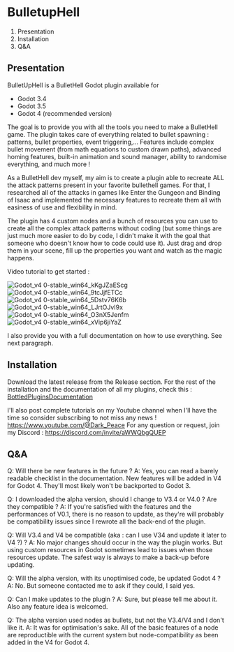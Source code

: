 # BulletupHell

 1. Presentation
 2. Installation
 3. Q&A
 
## Presentation

BulletUpHell is a BulletHell Godot plugin available for
 - Godot 3.4
 - Godot 3.5
 - Godot 4 (recommended version)

The goal is to provide you with all the tools you need to make a BulletHell game. The plugin takes care of everything related to bullet spawning : patterns, bullet properties, event triggering,... Features include complex bullet movement (from math equations to custom drawn paths), advanced homing features, built-in animation and sound manager, ability to randomise everything, and much more !

As a BulletHell dev myself, my aim is to create a plugin able to recreate ALL the attack patterns present in your favorite bullethell games. For that, I researched all of the attacks in games like Enter the Gungeon and Binding of Isaac and implemented the necessary features to recreate them all with easiness of use and flexibility in mind.

The plugin has 4 custom nodes and a bunch of resources you can use to create all the complex attack patterns without coding (but some things are just much more easier to do by code, I didn't make it with the goal that someone who doesn't know how to code could use it). Just drag and drop them in your scene, fill up the properties you want and watch as the magic happens.

Video tutorial to get started : [](https://youtu.be/YG4KW3iu1YA)


![Godot_v4 0-stable_win64_kKgJZaEScg](https://user-images.githubusercontent.com/74102789/232424299-f37086cc-1e79-421f-a0b8-91a93c53f74e.gif)
![Godot_v4 0-stable_win64_9tcJjfETCc](https://user-images.githubusercontent.com/74102789/232424341-ead8e0e5-31b0-46b1-a679-71896bbf4e42.gif)
![Godot_v4 0-stable_win64_5Dstv76K6b](https://user-images.githubusercontent.com/74102789/232424373-27c334ba-47e1-4908-bb17-34a4a3ad02a0.gif)
![Godot_v4 0-stable_win64_LJrtOJvI9x](https://user-images.githubusercontent.com/74102789/232424433-88b62875-cf6f-4037-9fda-3159a450c333.gif)
![Godot_v4 0-stable_win64_O3nX5Jenfm](https://user-images.githubusercontent.com/74102789/232424505-621dc350-94d0-423b-8a09-1ed2408d7965.gif)
![Godot_v4 0-stable_win64_xVip6jiYaZ](https://user-images.githubusercontent.com/74102789/234537467-4e3e641d-144f-4779-9986-0686fa64c1c3.gif)


I also provide you with a full documentation on how to use everything. See next paragraph.

## Installation

Download the latest release from the Release section. For the rest of the installation and the documentation of all my plugins, check this : [BottledPluginsDocumentation](https://docs.google.com/document/d/1y2aPsn72dOxQ-wBNGqLlQvrw9-SV_z12a1MradBglF4/edit?usp=sharing)

I'll also post complete tutorials on my Youtube channel when I'll have the time so consider subscribing to not miss any news !
https://www.youtube.com/@Dark_Peace
For any question or request, join my Discord : https://discord.com/invite/aWWQbgQUEP

## Q&A

Q: Will there be new features in the future ?
A: Yes, you can read a barely readable checklist in the documentation. New features will be added in V4 for Godot 4. They'll most likely won't be backported to Godot 3.

Q: I downloaded the alpha version, should I change to V3.4 or V4.0 ? Are they compatible ?
A: If you're satisfied with the features and the performances of V0.1, there is no reason to update, as they're will probably be compatibility issues since I rewrote all the back-end of the plugin.

Q: Will V3.4 and V4 be compatible (aka : can I use V34 and update it later to V4 ?) ?
A: No major changes should occur in the way the plugin works. But using custom resources in Godot sometimes lead to issues when those resources update. The safest way is always to make a back-up before updating.

Q: Will the alpha version, with its unoptimised code, be updated Godot 4 ?
A: No. But someone contacted me to ask if they could, I said yes.

Q: Can I make updates to the plugin ?
A: Sure, but please tell me about it. Also any feature idea is welcomed.

Q: The alpha version used nodes as bullets, but not the V3.4/V4 and I don't like it.
A: It was for optimisation's sake. All of the basic features of a node are reproductible with the current system but node-compatibility as been added in the V4 for Godot 4.
